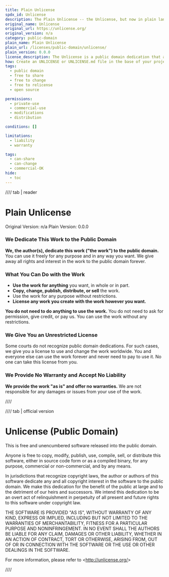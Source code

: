 ```yaml
---
title: Plain Unlicense
spdx_id: Unlicense
description: The Plain Unlicense -- the Unlicense, but now in plain language for everyone to understand. Real terms for real people.
original_name: Unlicense
original_url: https://unlicense.org/
original_version: n/a
category: public-domain
plain_name: Plain Unlicense
plain_url: /licenses/public-domain/unlicense/
plain_version: 0.0.0
license_description: The Unlicense is a public domain dedication that allows you to do whatever you want with the code. You can use, modify, distribute, and sell the code without any restrictions. You don't need to give credit to the original author or include a license notice, and you can relicense the code under any other license.
how: Create an UNLICENSE or UNLICENSE.md file in the base of your project. If your project is on Github or another platform that uses markdown, copy the markdown version using the copy icon. Otherwise, use the plaintext version.
tags:
  - public domain
  - free to share
  - free to change
  - free to relicense
  - open source

permissions:
  - private-use
  - commercial-use
  - modifications
  - distribution

conditions: []

limitations:
  - liability
  - warranty

tags:
  - can-share
  - can-change
  - commercial-OK
hide:
  - toc
---
```


//// tab | reader

# Plain Unlicense

Original Version: n/a
Plain Version: 0.0.0

### We Dedicate This Work to the Public Domain

**We, the author(s), dedicate this work ("the work") to the public domain.**
You can use it freely for any purpose and in any way you want. We give away all rights and interest in the work to the public domain forever.

### What You Can Do with the Work

- **Use the work for anything** you want, in whole or in part.
- **Copy, change, publish, distribute, or sell** the work.
- Use the work for any purpose without restrictions.
- **License any work you create with the work however you want.**

**You do not need to do anything to use the work.** You do not need to ask for permission, give credit, or pay us. You can use the work without any restrictions.

### We Give You an Unrestricted License

Some courts do not recognize public domain dedications. For such cases, we give you a license to use and change the work worldwide. You and everyone else can use the work forever and never need to pay to use it. No one can take this license from you.

### We Provide No Warranty and Accept No Liability

**We provide the work "as is" and offer no warranties.** We are not responsible for any damages or issues from your use of the work.

////

//// tab | official version

# Unlicense (Public Domain)

This is free and unencumbered software released into the public domain.

Anyone is free to copy, modify, publish, use, compile, sell, or
distribute this software, either in source code form or as a compiled
binary, for any purpose, commercial or non-commercial, and by any
means.

In jurisdictions that recognize copyright laws, the author or authors
of this software dedicate any and all copyright interest in the
software to the public domain. We make this dedication for the benefit
of the public at large and to the detriment of our heirs and
successors. We intend this dedication to be an overt act of
relinquishment in perpetuity of all present and future rights to this
software under copyright law.

THE SOFTWARE IS PROVIDED "AS IS", WITHOUT WARRANTY OF ANY KIND,
EXPRESS OR IMPLIED, INCLUDING BUT NOT LIMITED TO THE WARRANTIES OF
MERCHANTABILITY, FITNESS FOR A PARTICULAR PURPOSE AND NONINFRINGEMENT.
IN NO EVENT SHALL THE AUTHORS BE LIABLE FOR ANY CLAIM, DAMAGES OR
OTHER LIABILITY, WHETHER IN AN ACTION OF CONTRACT, TORT OR OTHERWISE,
ARISING FROM, OUT OF OR IN CONNECTION WITH THE SOFTWARE OR THE USE OR
OTHER DEALINGS IN THE SOFTWARE.

For more information, please refer to &lt;<http://unlicense.org/>&gt;

////
